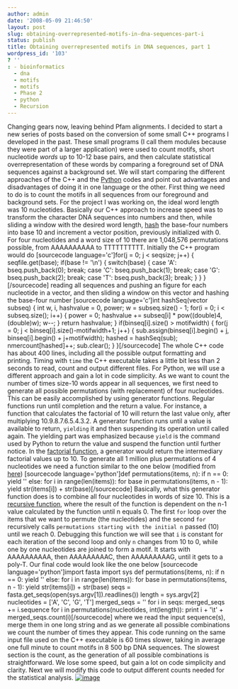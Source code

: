 ```yaml
---
author: admin
date: '2008-05-09 21:46:50'
layout: post
slug: obtaining-overrepresented-motifs-in-dna-sequences-part-i
status: publish
title: Obtaining overrepresented motifs in DNA sequences, part 1
wordpress_id: '103'
? ''
: - bioinformatics
  - dna
  - motifs
  - motifs
  - Phase 2
  - python
  - Recursion
---
```


Changing gears now, leaving behind Pfam alignments. I decided to start a
new series of posts based on the conversion of some small C++ programs I
developed in the past. These small programs (I call them modules because
they were part of a larger application) were used to count motifs, short
nucleotide *words* up to 10-12 base pairs, and then calculate
statistical overrepresentation of these words by comparing a foreground
set of DNA sequences against a background set. We will start comparing
the different approaches of the C++ and the
[Python](http://python.org/ "Python (programming language)") codes and
point out advantages and disadvantages of doing it in one language or
the other. First thing we need to do is to count the motifs in all
sequences from our foreground and background sets. For the project I was
working on, the ideal word length was 10 nucleotides. Basically our C++
approach to increase speed was to transform the character DNA sequences
into numbers and then, while sliding a window with the desired word
length,
[hash](http://en.wikipedia.org/wiki/Hash_function "Hash function") the
base-four numbers into base 10 and increment a vector position,
previously initialized with 0. For four nucleotides and a word size of
10 there are 1,048,576 permutations possible, from AAAAAAAAAA to
TTTTTTTTTT. Initially the C++ program would do [sourcecode
language='c']for(j = 0; j < seqsize; j++) { seqfile.get(base); if(base
!= '\\n') { switch(base) { case 'A': bseq.push\_back(0); break; case
'C': bseq.push\_back(1); break; case 'G': bseq.push\_back(2); break;
case 'T': bseq.push\_back(3); break; } } }[/sourcecode] reading all
sequences and pushing an figure for each nucleotide in a vector, and
then sliding a window on this vector and hashing the base-four number
[sourcecode language='c']int hashSeq(vector subseq) { int w, i,
hashvalue = 0, power; w = subseq.size() - 1; for(i = 0; i <
subseq.size(); i++) { power = 0; hashvalue += subseq[i] \*
pow((double)4,(double)w); w--; } return hashvalue; } if(binseq[i].size()
\> motifwidth) { for(j = 0; j < binseq[i].size()-motifwidth+1; j++) {
sub.assign(binseq[i].begin() + j, binseq[i].begin() + j+motifwidth);
hashed = hashSeq(sub); nmercount[hashed]++; sub.clear(); }
}[/sourcecode] The whole C++ code has about 400 lines, including all the
possible output formatting and printing. Timing with `time` the C++
executable takes a little bit less than 2 seconds to read, count and
output different files. For Python, we will use a different approach and
gain a lot in code simplicity. As we want to count the number of times
size-10 words appear in all sequences, we first need to generate all
possible permutations (with replacement) of four nucleotides. This can
be easily accomplished by using generator functions. Regular functions
run until completion and the return a value. For instance, a function
that calculates the factorial of 10 will return the last value only,
after multiplying 10.9.8.7.6.5.4.3.2. A generator function runs until a
value is available to return, `yielding` it and then suspending its
operation until called again. The yielding part was emphasized because
`yield` is the command used by Python to return the value and suspend
the function until further notice. In the [factorial
function](http://en.wikipedia.org/wiki/Factorial "Factorial"), a
generator would return the intermediary factorial values up to 10. To
generate all 1 million plus permutations of 4 nucleotides we need a
function similar to the one below (modified from
[here](http://aspn.activestate.com/ASPN/Cookbook/Python/Recipe/190465))
[sourcecode language='python']def permutations(items, n): if n == 0:
yield '' else: for i in range(len(items)): for base in
permutations(items, n - 1): yield str(items[i]) + str(base)[/sourcecode]
Basically, what this generator function does is to combine all four
nucleotides in words of size 10. This is a [recursive
function](http://en.wikipedia.org/wiki/Recursion_(computer_science) "Recursion (computer science)"),
where the result of the function is dependent on the n-1 value
calculated by the function until n equals 0. The first `for` loop over
the items that we want to permute (the nucleotides) and the second `for`
recursively calls `permutations starting with the initial n` passed (10)
until we reach 0. Debugging this function we will see that `i` is
constant for each iteration of the second loop and only `n` changes from
10 to 0, while one by one nucleotides are joined to form a motif. It
starts with AAAAAAAAAA, then AAAAAAAAAC, then AAAAAAAAAG, until it gets
to a poly-T. Our final code would look like the one below [sourcecode
language='python']import fasta import sys def permutations(items, n): if
n == 0: yield '' else: for i in range(len(items)): for base in
permutations(items, n - 1): yield str(items[i]) + str(base) seqs =
fasta.get\_seqs(open(sys.argv[1]).readlines()) length = sys.argv[2]
nucleotides = ['A', 'C', 'G', 'T'] merged\_seqs = '' for i in seqs:
merged\_seqs += i.sequence for i in permutations(nucleotides,
int(length)): print i + '\\t' + merged\_seqs.count(i)[/sourcecode] where
we read the input sequence(s), merge them in one long string and as we
generate all possible combinations we count the number of times they
appear. This code running on the same input file used on the C++
executable is 60 times slower, taking in average one full minute to
count motifs in 8 500 bp DNA sequences. The slowest section is the
count, as the generation of all possible combinations is
straightforward. We lose some speed, but gain a lot on code simplicity
and clarity. Next we will modify this code to output different counts
needed for the statistical analysis.
[![image](http://img.zemanta.com/pixie.png?x-id=9e5576a3-3aac-421a-8959-197194f2d876)](http://www.zemanta.com/ "Zemified by Zemanta")

